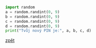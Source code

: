 ```python
import random
a = random.randint(0, 9)
b = random.randint(0, 9)
c = random.randint(0, 9)
d = random.randint(0, 9)
print("Tvůj nový PIN je:", a, b, c, d)
```

[zpět](../../programovani_uvod.md#úkol-8-2)